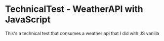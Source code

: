 # TechnicalTest - WeatherAPI with JavaScript
 This's a technical test that consumes a weather api that I did with JS vanilla
